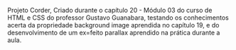 Projeto Corder, Criado durante o capítulo 20 - Módulo 03 do curso de HTML e CSS do professor Gustavo Guanabara, testando os conhecimentos acerta da propriedade background image aprendida no capítulo 19, e do desenvolvimento de um ex=feito parallax aprendido na prática durante a aula.
